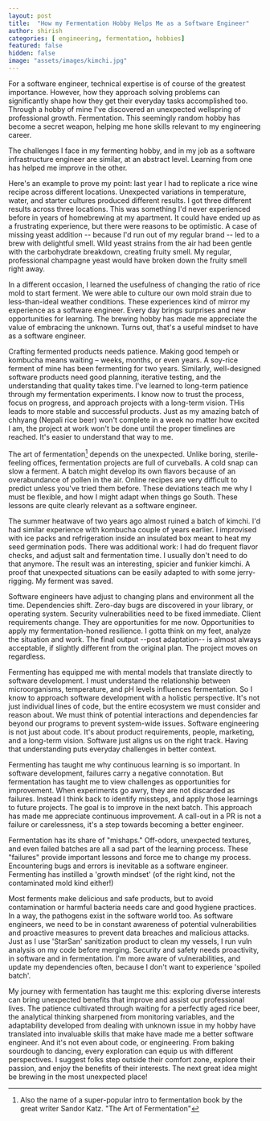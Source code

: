 ```yaml
---
layout: post
title:  "How my Fermentation Hobby Helps Me as a Software Engineer"
author: shirish
categories: [ engineering, fermentation, hobbies]
featured: false
hidden: false
image: "assets/images/kimchi.jpg"
---
```


For a software engineer, technical expertise is of course of the greatest importance. However, how they approach solving problems can significantly shape how they get their everyday tasks accomplished too. Through a hobby of mine I've discovered an unexpected wellspring of professional growth. Fermentation. This seemingly random hobby has become a secret weapon, helping me hone skills relevant to my engineering career.

The challenges I face in my fermenting hobby, and in my job as a software infrastructure engineer are similar, at an abstract level. Learning from one has helped me improve in the other.

Here's an example to prove my point: last year I had to replicate a rice wine recipe across different locations. Unexpected variations in temperature, water, and starter cultures produced different results. I got three different results across three locations. This was something I'd never experienced before in years of homebrewing at my apartment. It could have ended up as a frustrating experience, but there were reasons to be optimistic. A case of missing yeast addition -- because I'd run out of my regular brand -- led to a brew with delightful smell. Wild yeast strains from the air had been gentle with the carbohydrate breakdown, creating fruity smell. My regular, professional champagne yeast would have broken down the fruity smell right away.

In a different occasion, I learned the usefulness of changing the ratio of rice mold to start ferment. We were able to culture our own mold strain due to less-than-ideal weather conditions. These experiences kind of mirror my experience as a software engineer. Every day brings surprises and new opportunities for learning. The brewing hobby has made me appreciate the value of embracing the unknown. Turns out, that's a useful mindset to have as a software engineer.

Crafting fermented products needs patience. Making good tempeh or kombucha means waiting – weeks, months, or even years. A soy-rice ferment of mine has been fermenting for two years. Similarly, well-designed software products need good planning, iterative testing, and the understanding that quality takes time. I've learned to long-term patience through my fermentation experiments. I know now to trust the process, focus on progress, and approach projects with a long-term vision. THis leads to more stable and successful products. Just as my amazing batch of chhyang (Nepali rice beer) won't complete in a week no matter how excited I am, the project at work won't be done until the proper timelines are reached. It's easier to understand that way to me.

The art of fermentation[^1] depends on the unexpected. Unlike boring, sterile-feeling offices, fermentation projects are full of curveballs. A cold snap can slow a ferment. A batch might develop its own flavors because of an overabundance of pollen in the air. Online recipes are very difficult to predict unless you've tried them before. These deviations teach me why I must be flexible, and  how I might adapt when things go South. These lessons are quite clearly relevant as a software engineer.

[^1]: Also the name of a super-popular intro to fermentation book by the great writer Sandor Katz. "The Art of Fermentation"

The summer heatwave of two years ago almost ruined a batch of kimchi. I'd had similar experience with kombucha couple of years earlier. I improvised with ice packs and refrigeration inside an insulated box meant to heat my seed germination pods. There was additional work: I had do frequent flavor checks, and adjust salt and fermentation time. I usually don't need to do that anymore. The result was an interesting, spicier and funkier kimchi. A proof that unexpected situations can be easily adapted to with some jerry-rigging. My ferment was saved.

Software engineers have adjust to changing plans and environment all the time. Dependencies shift. Zero-day bugs are discovered in your library, or operating system. Security vulnerabilities need to be fixed immediate. Client requirements change. They are opportunities for me now. Opportunities to apply my fermentation-honed resilience. I gotta think on my feet, analyze the situation and work. The final output --post adaptation-- is almost always acceptable, if slightly different from the original plan. The project moves on regardless.

Fermenting has equipped me with mental models that translate directly to software development. I must understand the relationship between microorganisms, temperature, and pH levels influences fermentation. So I know to approach software development with a holistic perspective. It's not just individual lines of code, but the entire ecosystem we must consider and reason about. We must think of potential interactions and dependencies far beyond our programs to prevent system-wide issues. Software engineering is not just about code. It's about product requirements, people, marketing, and a long-term vision. Software just aligns us on the right track. Having that understanding puts everyday challenges in better context.

Fermenting has taught me why continuous learning is so important. In software development, failures carry a negative connotation. But fermentation has taught me to view challenges as opportunities for improvement. When experiments go awry, they are not discarded as failures. Instead I think back to identify missteps, and apply those learnings to future projects. The goal is to improve in the next batch. This approach has made me appreciate continuous improvement. A call-out in a PR is not a failure or carelessness, it's a step towards becoming a better engineer.

Fermentation has its share of "mishaps." Off-odors, unexpected textures, and even failed batches are all a sad part of the learning process. These "failures" provide important lessons and force me to change my process. Encountering bugs and errors is inevitable as a software engineer. Fermenting has instilled a 'growth mindset' (of the right kind, not the contaminated mold kind either!)

Most ferments make delicious and safe products, but to avoid contamination or harmful bacteria needs care and good hygiene practices. In a way, the pathogens exist in the software world too. As software engineers, we need to be in constant awareness of potential vulnerabilities and proactive measures to prevent data breaches and malicious attacks. Just as I use 'StarSan' sanitization product to clean my vessels, I run vuln analysis on my code before merging. Security and safety needs proactivity, in software and in fermentation. I'm more aware of vulnerabilities, and update my dependencies often, because I don't want to experience 'spoiled batch'.

My journey with fermentation has taught me this: exploring diverse interests can bring unexpected benefits that improve and assist our professional lives. The patience cultivated through waiting for a perfectly aged rice beer, the analytical thinking sharpened from monitoring variables, and the adaptability developed from dealing with unknown issue in my hobby have translated into invaluable skills that make have made me a better software engineer. And it's not even about code, or engineering. From baking sourdough to dancing, every exploration can equip us with different perspectives. I suggest folks step outside their comfort zone, explore their passion, and enjoy the benefits of their interests. The next great idea might be brewing in the most unexpected place!